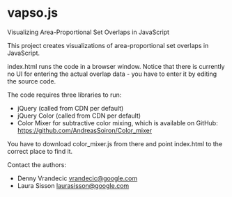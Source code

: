 # vapso.js

Visualizing Area-Proportional Set Overlaps in JavaScript

This project creates visualizations of area-proportional
set overlaps in JavaScript.

index.html runs the code in a browser window. Notice that there
is currently no UI for entering the actual overlap data - you have
to enter it by editing the source code.

The code requires three libraries to run:
- jQuery (called from CDN per default)
- jQuery Color (called from CDN per default)
- Color Mixer for subtractive color mixing, which is available on GitHub:
  https://github.com/AndreasSoiron/Color_mixer

You have to download color_mixer.js from there and point
index.html to the correct place to find it.

Contact the authors:
- Denny Vrandecic vrandecic@google.com
- Laura Sisson laurasisson@google.com

